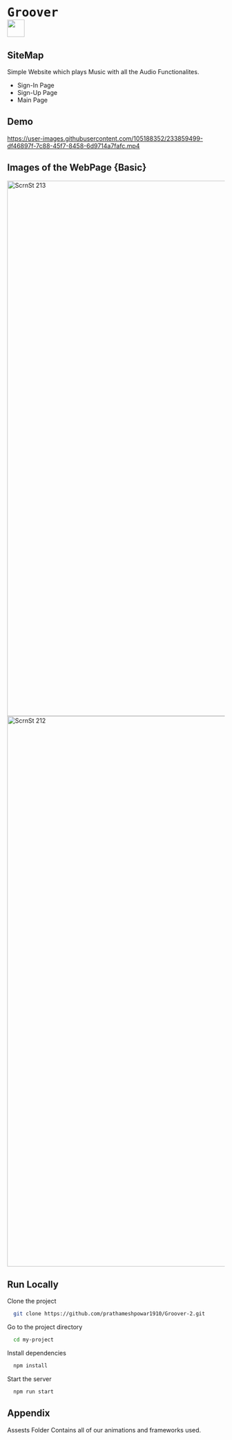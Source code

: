 
# <pre>Groover <img src="https://user-images.githubusercontent.com/105188352/233858644-eb0c2fa7-342e-466f-8556-25d3501ec2de.png" width="40px"> </pre>

## SiteMap

Simple Website which plays Music with all the Audio Functionalites.




- Sign-In Page
- Sign-Up Page
- Main Page

## Demo

https://user-images.githubusercontent.com/105188352/233859499-df46897f-7c88-45f7-8458-6d9714a7fafc.mp4

## Images of the WebPage {Basic}
<img width="1236" alt="ScrnSt  213" src="https://user-images.githubusercontent.com/105188352/233858614-6c3a5f25-8dcb-4e2c-a7c4-efb31f221180.png">
<img width="1271" alt="ScrnSt  212" src="https://user-images.githubusercontent.com/105188352/233858619-667ce7ea-30e4-4d82-85d7-e71b84f2b168.png">

## Run Locally

Clone the project

```bash
  git clone https://github.com/prathameshpowar1910/Groover-2.git
```

Go to the project directory

```bash
  cd my-project
```

Install dependencies

```bash
  npm install
```

Start the server

```bash
  npm run start
```


## Appendix

Assests Folder Contains all of our animations and frameworks used.



